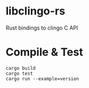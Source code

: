 # libclingo-rs
Rust bindings to clingo C API

 
# Compile & Test
    cargo build
    cargo test
    cargo run --example=version

